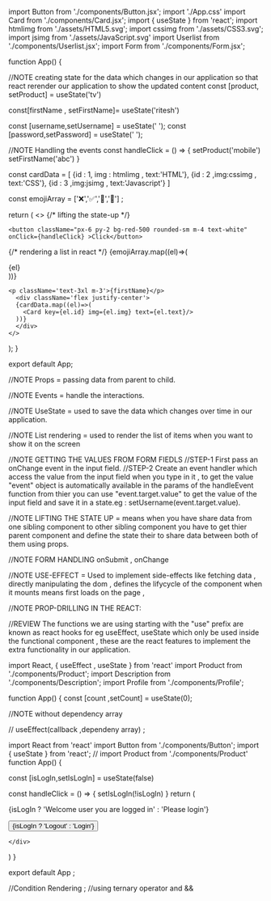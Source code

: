 import Button from './components/Button.jsx';
import './App.css'
import Card from './components/Card.jsx';
import { useState } from 'react';
import htmlimg from './assets/HTML5.svg';
import cssimg from './assets/CSS3.svg';
import jsimg from './assets/JavaScript.svg'
import Userlist from './components/Userlist.jsx';
import Form from './components/Form.jsx';

function App() {

  //NOTE creating state for the data which changes in our application so that react rerender our application to show the updated content
const [product, setProduct] = useState('tv')

 const[firstName , setFirstName]= useState('ritesh')

const [username,setUsername] = useState(' ');
const [password,setPassword] = useState(' ');

 //NOTE Handling the events
 const handleClick = () => {
 setProduct('mobile')
 setFirstName('abc')
 }

 const cardData = [
  {id : 1, img : htmlimg , text:'HTML'},
  {id : 2 ,img:cssimg , text:'CSS'},
  {id : 3 ,img:jsimg , text:'Javascript'}
 ]

 const emojiArray = ['❌','✅','🚀','🍿'] ;

  return (
    <>
{/* lifting the state-up */}
    <Userlist username={username} password={password}/>
    <Form username={username} setUsername={setUsername} password={password} setPassword={setPassword}/>

    <button className="px-6 py-2 bg-red-500 rounded-sm m-4 text-white" onClick={handleClick} >Click</button>

   {/* rendering a list in react */}
   {emojiArray.map((el)=>(
    <div>{el}</div>
   ))}
 
    <p className='text-3xl m-3'>{firstName}</p>
      <div className='flex justify-center'>
      {cardData.map((el)=>(
        <Card key={el.id} img={el.img} text={el.text}/>
      ))}
      </div>
    </>

  );
}

export default App;

//NOTE Props = passing data from parent to child.

//NOTE Events = handle the interactions.

//NOTE UseState = used to save the data which changes over time in our application.

//NOTE List rendering = used to render the list of items when you want to show it on the screen 

//NOTE GETTING THE  VALUES FROM FORM FIEDLS 
//STEP-1 First pass an onChange event in the input field.
//STEP-2 Create an event handler which access the value from the input field when you type in it , to get the value "event" object is automatically available in the params of the handleEvent function from thier you can use "event.target.value" to get the value of the input field and save it in a state.eg : setUsername(event.target.value). 

//NOTE LIFTING THE STATE UP = means when you have share data from one sibling component to other sibling component you have to get thier parent component and define the state their to share data between both of them using props.

//NOTE FORM HANDLING  onSubmit , onChange

//NOTE USE-EFFECT  = Used to implement side-effects like fetching data , directly manipulating the dom , defines the lifycycle of the component when it mounts means first loads on the page , 

//NOTE PROP-DRILLING IN THE REACT:

//REVIEW The functions we are using starting with the "use" prefix are known as react hooks for eg useEffect, useState which only be used inside the functional component , these are the react features to implement the extra functionality in our application.


import React, { useEffect , useState } from 'react'
import Product from './components/Product';
import Description from './components/Description';
import Profile from './components/Profile';

function App() {
  const [count ,setCount] = useState(0);

//NOTE without dependency array
  <!-- useEffect(()=>{
    console.log('this will run every time')
  })

  //NOTE with empty dependency array
  useEffect(()=>{
    console.log("this will run one time when page refresh")
  },[])

  //note this will run when dependency changes or updated
  useEffect(()=>{
    console.log('this will run when count increase')
  },[count])

  const data = {
    user : 'ritesh'
  }

  return (
    <div>
      {/* <p>{count}</p>
    <button onClick={()=>{setCount(count+1)}}>increase</button> */}

   
    <Description user={data}/>
    <Profile user={data}/>
    </div>
  )
}

export default App -->


// useEffect(callback ,dependeny array) ;

import React from 'react'
import Button from './components/Button';
import { useState } from 'react';
// import Product from './components/Product'
function App() {

  const [isLogIn,setIsLogIn] = useState(false)

  const handleClick = () => {
    setIsLogIn(!isLogIn)
  }
  return (
    <div className='flex justify-center'>
    <p className='text-2xl text-sky-500 font-semibold'>{isLogIn ? 'Welcome user you are logged in' : 'Please login'}</p>
   <button onClick={handleClick} className='px-6 py-2 bg-red-500 rounded-sm m-4 text-white'>{isLogIn ? 'Logout' : 'Login'}</button>
  
    </div>
  )
}

export default App ;

//Condition Rendering ;
//using ternary operator and &&

